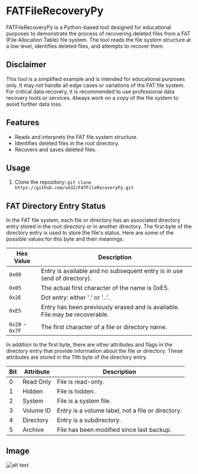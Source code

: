 # FATFileRecoveryPy

FATFileRecoveryPy is a Python-based tool designed for educational purposes to demonstrate the process of recovering deleted files from a FAT (File Allocation Table) file system. The tool reads the file system structure at a low level, identifies deleted files, and attempts to recover them.

## Disclaimer

This tool is a simplified example and is intended for educational purposes only. It may not handle all edge cases or variations of the FAT file system. For critical data recovery, it is recommended to use professional data recovery tools or services. Always work on a copy of the file system to avoid further data loss.

## Features

- Reads and interprets the FAT file system structure.
- Identifies deleted files in the root directory.
- Recovers and saves deleted files.

## Usage

1. Clone the repository:
   ```git clone https://github.com/vm32/FATFileRecoveryPy.git```
## FAT Directory Entry Status

In the FAT file system, each file or directory has an associated directory entry stored in the root directory or in another directory. The first byte of the directory entry is used to store the file's status. Here are some of the possible values for this byte and   their meanings:

| Hex Value | Description |
|-----------|-------------|
| `0x00`    | Entry is available and no subsequent entry is in use (end of directory). |
| `0x05`    | The actual first character of the name is 0xE5. |
| `0x2E`    | Dot entry: either '.' or '..'. |
| `0xE5`    | Entry has been previously erased and is available. File may be recoverable. |
| `0x20` - `0x7F` | The first character of a file or directory name. |

In addition to the first byte, there are other attributes and flags in the directory entry that provide information about the file or directory. These attributes are stored in the 11th byte of the directory entry.

| Bit | Attribute | Description |
|-----|-----------|-------------|
| 0   | Read Only | File is read-only. |
| 1   | Hidden    | File is hidden. |
| 2   | System    | File is a system file. |
| 3   | Volume ID | Entry is a volume label, not a file or directory. |
| 4   | Directory | Entry is a subdirectory. |
| 5   | Archive   | File has been modified since last backup. |

## Image

![alt text](https://img001.prntscr.com/file/img001/aJoa9v6ySr-NLfpIA48C7Q.png)


